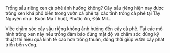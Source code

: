 Trồng sầu riêng xen cà phê ảnh hưởng không?
Cây sầu riêng hiện nay được trồng xen khá phổ biến trong vườn cà phê tại các tỉnh trồng cà phê tại Tây Nguyên như:  Buôn Ma Thuột, Phước An, Đắk Mil…


Việc chăm sóc cây sầu riêng không ảnh hưởng đến cây cà phê. Tại các mô hình trồng xen này nếu trồng đảm bảo đúng mật độ và chăm sóc đúng kỹ thuật thì hiệu quả kinh tế cao hơn trồng thuần, đồng thời giúp vườn cây phát triển bền vững.

